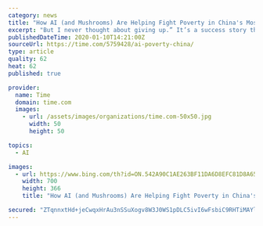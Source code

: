 ```yaml
---
category: news
title: "How AI (and Mushrooms) Are Helping Fight Poverty in China's Most Remote Villages"
excerpt: "But I never thought about giving up.” It’s a success story that highlights how even people in the most far-flung communities are being lifted out of poverty by technology—particularly artificial intelligence, or AI. Since China embraced economic reforms in the late 1970s and embarked upon an export-led boom, rural people sought fortunes ..."
publishedDateTime: 2020-01-10T14:21:00Z
sourceUrl: https://time.com/5759428/ai-poverty-china/
type: article
quality: 62
heat: 62
published: true

provider:
  name: Time
  domain: time.com
  images:
    - url: /assets/images/organizations/time.com-50x50.jpg
      width: 50
      height: 50

topics:
  - AI

images:
  - url: https://www.bing.com/th?id=ON.542A90C1AE263BF11DA6D8EFC81D8A65
    width: 700
    height: 366
    title: "How AI (and Mushrooms) Are Helping Fight Poverty in China's Most Remote Villages"

secured: "ZTqnnxtHd+jeCwqxHrAu3nSSuXogv8W3J0WS1pDLC5ivI6wFsbiC9RHTiMAYlenSIsQI8DdMouwfqAXDTooGw/I8r5QuRFHqGTjcnvTHwR3CehP/QdKjL6Ucl1tAOF5cNbd6qHYfb9622rDXsckinAVEU6I1kM/PlI7vWb6Tv0rWVAnLbA2VXES0uWqKLiNdw/nxJzoqWRQExlO8h1lGADJZQpncUkA1tk2NYrcDy0/rHfxFnMvvxO0zhlGLQlu9YjQY4/5F2ajGL2P46JIc8w==;6oC0VERcfjBP/HCnfwwrGQ=="
---
```


